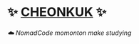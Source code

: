 # :sparkles: [CHEONKUK](https://cheonkuk.github.io/space/index) :sparkles:


###### :cloud: NomadCode momonton make studying
